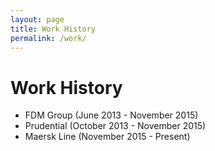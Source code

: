 ```yaml
---
layout: page
title: Work History
permalink: /work/
---
```


# Work History

* FDM Group (June 2013 - November 2015)
* Prudential (October 2013 - November 2015)
* Maersk Line (November 2015 - Present)
